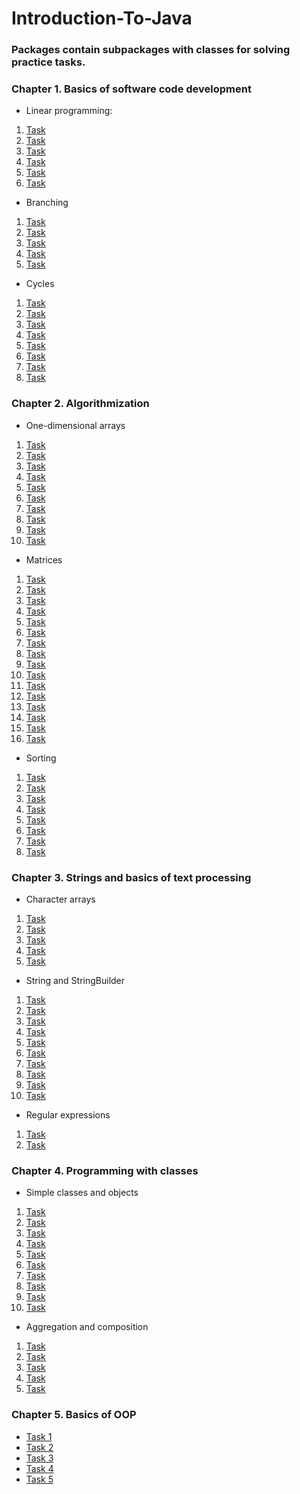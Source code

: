 # Introduction-To-Java

### Packages contain subpackages with classes for solving practice tasks.

### Chapter 1. Basics of software code development

- Linear programming:
1. [Task](https://github.com/IvanHayel/Introduction-To-Java/tree/master/linear_programs/task_1)
2. [Task](https://github.com/IvanHayel/Introduction-To-Java/tree/master/linear_programs/task_2)
3. [Task](https://github.com/IvanHayel/Introduction-To-Java/tree/master/linear_programs/task_3)
4. [Task](https://github.com/IvanHayel/Introduction-To-Java/tree/master/linear_programs/task_4)
5. [Task](https://github.com/IvanHayel/Introduction-To-Java/tree/master/linear_programs/task_5)
6. [Task](https://github.com/IvanHayel/Introduction-To-Java/tree/master/linear_programs/task_6)
- Branching
1. [Task](https://github.com/IvanHayel/Introduction-To-Java/tree/master/branching/task_1)
2. [Task](https://github.com/IvanHayel/Introduction-To-Java/tree/master/branching/task_2)
3. [Task](https://github.com/IvanHayel/Introduction-To-Java/tree/master/branching/task_3)
4. [Task](https://github.com/IvanHayel/Introduction-To-Java/tree/master/branching/task_4)
5. [Task](https://github.com/IvanHayel/Introduction-To-Java/tree/master/branching/task_5)
- Cycles
1. [Task](https://github.com/IvanHayel/Introduction-To-Java/tree/master/cycles/task_1)
2. [Task](https://github.com/IvanHayel/Introduction-To-Java/tree/master/cycles/task_2)
3. [Task](https://github.com/IvanHayel/Introduction-To-Java/tree/master/cycles/task_3)
4. [Task](https://github.com/IvanHayel/Introduction-To-Java/tree/master/cycles/task_4)
5. [Task](https://github.com/IvanHayel/Introduction-To-Java/tree/master/cycles/task_5)
6. [Task](https://github.com/IvanHayel/Introduction-To-Java/tree/master/cycles/task_6)
7. [Task](https://github.com/IvanHayel/Introduction-To-Java/tree/master/cycles/task_7)
8. [Task](https://github.com/IvanHayel/Introduction-To-Java/tree/master/cycles/task_8)

### Chapter 2. Algorithmization

- One-dimensional arrays
1. [Task](https://github.com/IvanHayel/Introduction-To-Java/tree/master/one_dimensional_arrays/task_1)
2. [Task](https://github.com/IvanHayel/Introduction-To-Java/tree/master/one_dimensional_arrays/task_2)
3. [Task](https://github.com/IvanHayel/Introduction-To-Java/tree/master/one_dimensional_arrays/task_3)
4. [Task](https://github.com/IvanHayel/Introduction-To-Java/tree/master/one_dimensional_arrays/task_4)
5. [Task](https://github.com/IvanHayel/Introduction-To-Java/tree/master/one_dimensional_arrays/task_5)
6. [Task](https://github.com/IvanHayel/Introduction-To-Java/tree/master/one_dimensional_arrays/task_6)
7. [Task](https://github.com/IvanHayel/Introduction-To-Java/tree/master/one_dimensional_arrays/task_7)
8. [Task](https://github.com/IvanHayel/Introduction-To-Java/tree/master/one_dimensional_arrays/task_8)
9. [Task](https://github.com/IvanHayel/Introduction-To-Java/tree/master/one_dimensional_arrays/task_9)
10. [Task](https://github.com/IvanHayel/Introduction-To-Java/tree/master/one_dimensional_arrays/task_10)
- Matrices
1. [Task](https://github.com/IvanHayel/Introduction-To-Java/tree/master/matrices/task_1)
2. [Task](https://github.com/IvanHayel/Introduction-To-Java/tree/master/matrices/task_2)
3. [Task](https://github.com/IvanHayel/Introduction-To-Java/tree/master/matrices/task_3)
4. [Task](https://github.com/IvanHayel/Introduction-To-Java/tree/master/matrices/task_4)
5. [Task](https://github.com/IvanHayel/Introduction-To-Java/tree/master/matrices/task_5)
6. [Task](https://github.com/IvanHayel/Introduction-To-Java/tree/master/matrices/task_6)
7. [Task](https://github.com/IvanHayel/Introduction-To-Java/tree/master/matrices/task_7)
8. [Task](https://github.com/IvanHayel/Introduction-To-Java/tree/master/matrices/task_8)
9. [Task](https://github.com/IvanHayel/Introduction-To-Java/tree/master/matrices/task_9)
10. [Task](https://github.com/IvanHayel/Introduction-To-Java/tree/master/matrices/task_10)
11. [Task](https://github.com/IvanHayel/Introduction-To-Java/tree/master/matrices/task_11)
12. [Task](https://github.com/IvanHayel/Introduction-To-Java/tree/master/matrices/task_12)
13. [Task](https://github.com/IvanHayel/Introduction-To-Java/tree/master/matrices/task_13)
14. [Task](https://github.com/IvanHayel/Introduction-To-Java/tree/master/matrices/task_14)
15. [Task](https://github.com/IvanHayel/Introduction-To-Java/tree/master/matrices/task_15)
16. [Task](https://github.com/IvanHayel/Introduction-To-Java/tree/master/matrices/task_16)
- Sorting
1. [Task](https://github.com/IvanHayel/Introduction-To-Java/tree/master/sorting/task_1)
2. [Task](https://github.com/IvanHayel/Introduction-To-Java/tree/master/sorting/task_1)
3. [Task](https://github.com/IvanHayel/Introduction-To-Java/tree/master/sorting/task_1)
4. [Task](https://github.com/IvanHayel/Introduction-To-Java/tree/master/sorting/task_1)
5. [Task](https://github.com/IvanHayel/Introduction-To-Java/tree/master/sorting/task_1)
6. [Task](https://github.com/IvanHayel/Introduction-To-Java/tree/master/sorting/task_1)
7. [Task](https://github.com/IvanHayel/Introduction-To-Java/tree/master/sorting/task_1)
8. [Task](https://github.com/IvanHayel/Introduction-To-Java/tree/master/sorting/task_1)

### Chapter 3. Strings and basics of text processing

- Character arrays
1. [Task](https://github.com/IvanHayel/Introduction-To-Java/tree/master/character_arrays/task_1)
2. [Task](https://github.com/IvanHayel/Introduction-To-Java/tree/master/character_arrays/task_2)
3. [Task](https://github.com/IvanHayel/Introduction-To-Java/tree/master/character_arrays/task_3)
4. [Task](https://github.com/IvanHayel/Introduction-To-Java/tree/master/character_arrays/task_4)
5. [Task](https://github.com/IvanHayel/Introduction-To-Java/tree/master/character_arrays/task_5)
- String and StringBuilder
1. [Task](https://github.com/IvanHayel/Introduction-To-Java/tree/master/string/task_1)
2. [Task](https://github.com/IvanHayel/Introduction-To-Java/tree/master/string/task_2)
3. [Task](https://github.com/IvanHayel/Introduction-To-Java/tree/master/string/task_3)
4. [Task](https://github.com/IvanHayel/Introduction-To-Java/tree/master/string/task_4)
5. [Task](https://github.com/IvanHayel/Introduction-To-Java/tree/master/string/task_5)
6. [Task](https://github.com/IvanHayel/Introduction-To-Java/tree/master/string/task_6)
7. [Task](https://github.com/IvanHayel/Introduction-To-Java/tree/master/string/task_7)
8. [Task](https://github.com/IvanHayel/Introduction-To-Java/tree/master/string/task_8)
9. [Task](https://github.com/IvanHayel/Introduction-To-Java/tree/master/string/task_9)
10. [Task](https://github.com/IvanHayel/Introduction-To-Java/tree/master/string/task_10)
- Regular expressions
1. [Task](https://github.com/IvanHayel/Introduction-To-Java/tree/master/regex/task_1)
2. [Task](https://github.com/IvanHayel/Introduction-To-Java/tree/master/regex/task_2)

### Chapter 4. Programming with classes

- Simple classes and objects
1. [Task](https://github.com/IvanHayel/Introduction-To-Java/tree/master/classes_and_objects/task_1)
2. [Task](https://github.com/IvanHayel/Introduction-To-Java/tree/master/classes_and_objects/task_2)
3. [Task](https://github.com/IvanHayel/Introduction-To-Java/tree/master/classes_and_objects/task_3)
4. [Task](https://github.com/IvanHayel/Introduction-To-Java/tree/master/classes_and_objects/task_4)
5. [Task](https://github.com/IvanHayel/Introduction-To-Java/tree/master/classes_and_objects/task_5)
6. [Task](https://github.com/IvanHayel/Introduction-To-Java/tree/master/classes_and_objects/task_6)
7. [Task](https://github.com/IvanHayel/Introduction-To-Java/tree/master/classes_and_objects/task_7)
8. [Task](https://github.com/IvanHayel/Introduction-To-Java/tree/master/classes_and_objects/task_8)
9. [Task](https://github.com/IvanHayel/Introduction-To-Java/tree/master/classes_and_objects/task_9)
10. [Task](https://github.com/IvanHayel/Introduction-To-Java/tree/master/classes_and_objects/task_10)
- Aggregation and composition
1. [Task](https://github.com/IvanHayel/Introduction-To-Java/tree/master/aggregation_and_composition/task_1)
2. [Task](https://github.com/IvanHayel/Introduction-To-Java/tree/master/aggregation_and_composition/task_2)
3. [Task](https://github.com/IvanHayel/Introduction-To-Java/tree/master/aggregation_and_composition/task_3)
4. [Task](https://github.com/IvanHayel/Introduction-To-Java/tree/master/aggregation_and_composition/task_4)
5. [Task](https://github.com/IvanHayel/Introduction-To-Java/tree/master/aggregation_and_composition/task_5)

### Chapter 5. Basics of OOP

- [Task 1](https://github.com/IvanHayel/Introduction-To-Java/tree/master/basics_of_oop/task_1)
- [Task 2](https://github.com/IvanHayel/Introduction-To-Java/tree/master/basics_of_oop/task_2)
- [Task 3](https://github.com/IvanHayel/Introduction-To-Java/tree/master/basics_of_oop/task_3)
- [Task 4](https://github.com/IvanHayel/Introduction-To-Java/tree/master/basics_of_oop/task_4)
- [Task 5](https://github.com/IvanHayel/Introduction-To-Java/tree/master/basics_of_oop/task_5)
